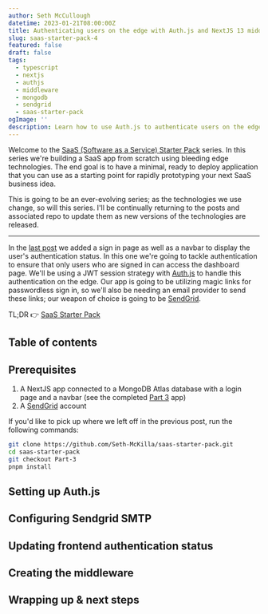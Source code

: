 ```yaml
---
author: Seth McCullough
datetime: 2023-01-21T08:00:00Z
title: Authenticating users on the edge with Auth.js and NextJS 13 middleware
slug: saas-starter-pack-4
featured: false
draft: false
tags:
  - typescript
  - nextjs
  - authjs
  - middleware
  - mongodb
  - sendgrid
  - saas-starter-pack
ogImage: ''
description: Learn how to use Auth.js to authenticate users on the edge with NextJS 13 middleware.
---
```


Welcome to the [SaaS (Software as a Service) Starter Pack](https://mckilla.dev/tags/saas-starter-pack) series. In this series we're building a SaaS app from scratch using bleeding edge technologies. The end goal is to have a minimal, ready to deploy application that you can use as a starting point for rapidly prototyping your next SaaS business idea.

This is going to be an ever-evolving series; as the technologies we use change, so will this series. I'll be continually returning to the posts and associated repo to update them as new versions of the technologies are released.

---

In the [last post](https://mckilla.dev/articles/saas-starter-pack-3) we added a sign in page as well as a navbar to display the user's authentication status. In this one we're going to tackle authentication to ensure that only users who are signed in can access the dashboard page. We'll be using a JWT session strategy with [Auth.js](https://authjs.dev) to handle this authentication on the edge. Our app is going to be utilizing magic links for passwordless sign in, so we'll also be needing an email provider to send these links; our weapon of choice is going to be [SendGrid](https://sendgrid.com).

TL;DR 👉 [SaaS Starter Pack](https://github.com/Seth-McKilla/saas-starter-pack/tree/Part-4)

## Table of contents

## Prerequisites

1. A NextJS app connected to a MongoDB Atlas database with a login page and a navbar (see the completed [Part 3](https://mckilla.dev/articles/saas-starter-pack-3) app)
2. A [SendGrid](https://signup.sendgrid.com/) account

If you'd like to pick up where we left off in the previous post, run the following commands:

```bash
git clone https://github.com/Seth-McKilla/saas-starter-pack.git
cd saas-starter-pack
git checkout Part-3
pnpm install
```

## Setting up Auth.js

## Configuring Sendgrid SMTP

## Updating frontend authentication status

## Creating the middleware

## Wrapping up & next steps
